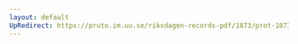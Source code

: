 ```yaml
---
layout: default
UpRedirect: https://pruto.im.uu.se/riksdagen-records-pdf/1873/prot-1873--ak--320/prot-1873--ak--320_001.pdf
---
```

